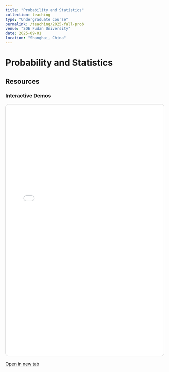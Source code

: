 ```yaml
---
title: "Probability and Statistics"
collection: teaching
type: "Undergraduate course"
permalink: /teaching/2025-fall-prob
venue: "SOE Fudan University"
date: 2025-09-01
location: "Shanghai, China"
---
```


Probability and Statistics
====

Resources
-----
### Interactive Demos
<iframe src="/files/2025-fall-prob/toolkit/index.html"
        style="width: 100%; height: 800px; border: 1px solid #ccc; border-radius: 10px; background: #fff;">
</iframe>

<p class="text--center" style="margin-top: 1rem;">
  <a href="/files/2025-fall-prob/toolkit/index.html" target="_blank" class="btn btn--primary">
    Open in new tab
  </a>
</p>


